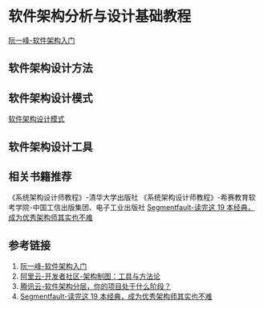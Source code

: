 # 软件架构分析与设计基础教程

[阮一峰-软件架构入门](https://www.ruanyifeng.com/blog/2016/09/software-architecture.html)


## 软件架构设计方法


## 软件架构设计模式

[软件架构设计模式](work/methodology/Software-Engineering/Alalysis-and-Design/Software-Analysis-and-Design/软件架构设计模式.md)


## 软件架构设计工具


## 相关书籍推荐

《系统架构设计师教程》-清华大学出版社
《系统架构设计师教程》-希赛教育软考学院-中国工信出版集团、电子工业出版社
[Segmentfault-读完这 19 本经典，成为优秀架构师其实也不难](https://segmentfault.com/a/1190000011881339)


## 参考链接
1. [阮一峰-软件架构入门](https://www.ruanyifeng.com/blog/2016/09/software-architecture.html)
2. [阿里云-开发者社区-架构制图：工具与方法论](https://developer.aliyun.com/article/774446)
3. [腾讯云-软件架构分层，你的项目处于什么阶段？](https://cloud.tencent.com/developer/article/1913558)
4. [Segmentfault-读完这 19 本经典，成为优秀架构师其实也不难](https://segmentfault.com/a/1190000011881339)